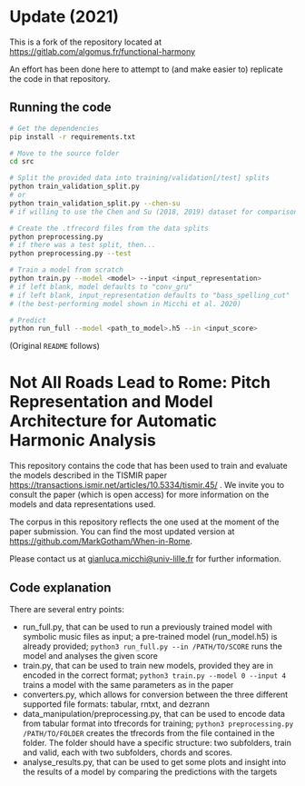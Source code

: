 # Update (2021)

This is a fork of the repository located at https://gitlab.com/algomus.fr/functional-harmony

An effort has been done here to attempt to (and make easier to) replicate the code in that repository.

## Running the code

```bash
# Get the dependencies
pip install -r requirements.txt

# Move to the source folder
cd src

# Split the provided data into training/validation[/test] splits
python train_validation_split.py
# or
python train_validation_split.py --chen-su
# if willing to use the Chen and Su (2018, 2019) dataset for comparison

# Create the .tfrecord files from the data splits
python preprocessing.py
# if there was a test split, then...
python preprocessing.py --test

# Train a model from scratch
python train.py --model <model> --input <input_representation>
# if left blank, model defaults to "conv_gru"
# if left blank, input_representation defaults to "bass_spelling_cut"
# (the best-performing model shown in Micchi et al. 2020)

# Predict
python run_full --model <path_to_model>.h5 --in <input_score>
```

(Original `README` follows)

# Not All Roads Lead to Rome: Pitch Representation and Model Architecture for Automatic Harmonic Analysis
This repository contains the code that has been used to train and evaluate the models described in the TISMIR paper https://transactions.ismir.net/articles/10.5334/tismir.45/ .
We invite you to consult the paper (which is open access) for more information on the models and data representations used.

The corpus in this repository reflects the one used at the moment of the paper submission. You can find the most updated version at https://github.com/MarkGotham/When-in-Rome.

Please contact us at gianluca.micchi@univ-lille.fr for further information.

## Code explanation
There are several entry points:
 - run\_full.py, that can be used to run a previously trained model with symbolic music files as input; a pre-trained model (run\_model.h5) is already provided; `python3 run_full.py --in /PATH/TO/SCORE` runs the model and analyses the given score
 - train.py, that can be used to train new models, provided they are in encoded in the correct format; `python3 train.py --model 0 --input 4` trains a model with the same parameters as in the paper
 - converters.py, which allows for conversion between the three different supported file formats: tabular, rntxt, and dezrann
 - data_manipulation/preprocessing.py, that can be used to encode data from tabular format into tfrecords for training; `python3 preprocessing.py /PATH/TO/FOLDER` creates the tfrecords from the file contained in the folder. The folder should have a specific structure: two subfolders, train and valid, each with two subfolders, chords and scores.
 - analyse_results.py, that can be used to get some plots and insight into the results of a model by comparing the predictions with the targets
